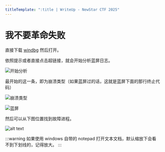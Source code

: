 ```yaml
---
titleTemplate: ":title | WriteUp - NewStar CTF 2025"
---
```


# 我不要革命失败

直接下载 [windbg](https://learn.microsoft.com/zh-cn/windows-hardware/drivers/debugger/) 然后打开。

依照提示或者直接点击超链接，就会开始分析蓝屏日志。

![开始分析](/assets/images/wp/2025/week1/geming_1.png)

最开始的这一条，即为崩溃类型<span data-desc>（如果蓝屏过的话，这就是蓝屏下面的那行终止代码）</span>

![崩溃类型](/assets/images/wp/2025/week1/geming_2.png)

![蓝屏](/assets/images/wp/2025/week1/geming_3.png)

然后可以从下图位置找到故障进程。

![alt text](/assets/images/wp/2025/week1/geming_4.png)


:::warning
如果使用 windows 自带的 notepad 打开文本文档，默认缩放下会看不到下划线的，记得放大。
:::